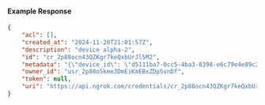 <!-- Code generated for API Clients. DO NOT EDIT. -->

#### Example Response

```json
{
	"acl": [],
	"created_at": "2024-11-20T21:01:57Z",
	"description": "device alpha-2",
	"id": "cr_2p88ocn43QZKgr7keQxbUrJl5M2",
	"metadata": "{\"device_id\": \"d5111ba7-0cc5-4ba3-8398-e6c79e4e89c2\"}",
	"owner_id": "usr_2p88oSkme3DmEiKmEBxZDpSvnDf",
	"token": null,
	"uri": "https://api.ngrok.com/credentials/cr_2p88ocn43QZKgr7keQxbUrJl5M2"
}
```
